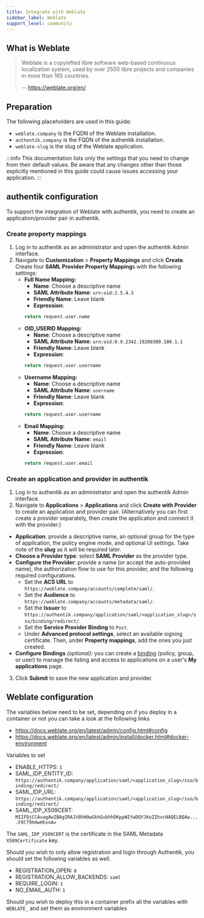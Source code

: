 ```yaml
---
title: Integrate with Weblate
sidebar_label: Weblate
support_level: community
---
```


## What is Weblate

> Weblate is a copylefted libre software web-based continuous localization system, used by over 2500 libre projects and companies in more than 165 countries.
>
> -- https://weblate.org/en/

## Preparation

The following placeholders are used in this guide:

- `weblate.company` is the FQDN of the Weblate installation.
- `authentik.company` is the FQDN of the authentik installation.
- `weblate-slug` is the slug of the Weblate application.

:::info
This documentation lists only the settings that you need to change from their default values. Be aware that any changes other than those explicitly mentioned in this guide could cause issues accessing your application.
:::

## authentik configuration

To support the integration of Weblate with authentik, you need to create an application/provider pair in authentik.

### Create property mappings

1. Log in to authentik as an administrator and open the authentik Admin interface.
2. Navigate to **Customization** > **Property Mappings** and click **Create**. Create four **SAML Provider Property Mapping**s with the following settings:
    - **Full Name Mapping:**
        - **Name**: Choose a descriptive name
        - **SAML Attribute Name**: `urn:oid:2.5.4.3`
        - **Friendly Name**: Leave blank
        - **Expression**:
        ```python
        return request.user.name
        ```
    - **OID_USERID Mapping:**
        - **Name**: Choose a descriptive name
        - **SAML Attribute Name**: `urn:oid:0.9.2342.19200300.100.1.1`
        - **Friendly Name**: Leave blank
        - **Expression**:
        ```python
        return request.user.username
        ```
    - **Username Mapping:**
        - **Name**: Choose a descriptive name
        - **SAML Attribute Name**: `username`
        - **Friendly Name**: Leave blank
        - **Expression**:
        ```python
        return request.user.username
        ```
    - **Email Mapping:**
        - **Name**: Choose a descriptive name
        - **SAML Attribute Name**: `email`
        - **Friendly Name**: Leave blank
        - **Expression**:
        ```python
        return request.user.email
        ```

### Create an application and provider in authentik

1. Log in to authentik as an administrator and open the authentik Admin interface.
2. Navigate to **Applications** > **Applications** and click **Create with Provider** to create an application and provider pair. (Alternatively you can first create a provider separately, then create the application and connect it with the provider.)

- **Application**: provide a descriptive name, an optional group for the type of application, the policy engine mode, and optional UI settings. Take note of the **slug** as it will be required later.
- **Choose a Provider type**: select **SAML Provider** as the provider type.
- **Configure the Provider**: provide a name (or accept the auto-provided name), the authorization flow to use for this provider, and the following required configurations.
    - Set the **ACS URL** to `https://weblate.company/accounts/complete/saml/`.
    - Set the **Audience** to `https://weblate.company/accounts/metadata/saml/`.
    - Set the **Issuer** to `https://authentik.company/application/saml/<application_slug>/sso/binding/redirect/`.
    - Set the **Service Provider Binding** to `Post`.
    - Under **Advanced protocol settings**, select an available signing certificate. Then, under **Property mappings**, add the ones you just created.
- **Configure Bindings** _(optional)_: you can create a [binding](/docs/add-secure-apps/flows-stages/bindings/) (policy, group, or user) to manage the listing and access to applications on a user's **My applications** page.

3. Click **Submit** to save the new application and provider.

## Weblate configuration

The variables below need to be set, depending on if you deploy in a container or not you can take a look at the following links

- https://docs.weblate.org/en/latest/admin/config.html#config
- https://docs.weblate.org/en/latest/admin/install/docker.html#docker-environment

Variables to set

- ENABLE_HTTPS: `1`
- SAML_IDP_ENTITY_ID: `https://authentik.company/application/saml/<application_slug>/sso/binding/redirect/`
- SAML_IDP_URL: `https://authentik.company/application/saml/<application_slug>/sso/binding/redirect/`
- SAML_IDP_X509CERT: `MIIFDjCCAvagAwIBAgIRAJV8hH0wGkhGvbhhDKppWIYwDQYJKoZIhvcNAQELBQAw....F9lT9hHwHhsnA=`

The `SAML_IDP_X509CERT` is the certificate in the SAML Metadata `X509Certificate` key.

Should you wish to only allow registration and login through Authentik, you should set the following variables as well.

- REGISTRATION_OPEN: `0`
- REGISTRATION_ALLOW_BACKENDS: `saml`
- REQUIRE_LOGIN: `1`
- NO_EMAIL_AUTH: `1`

Should you wish to deploy this in a container prefix all the variables with `WEBLATE_` and set them as environment variables
